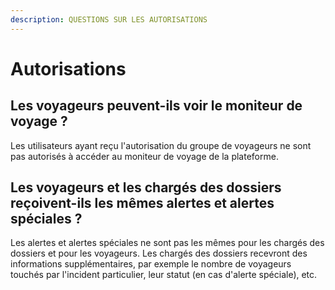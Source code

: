 ```yaml
---
description: QUESTIONS SUR LES AUTORISATIONS
---
```


# Autorisations

## Les voyageurs peuvent-ils voir le moniteur de voyage ?

Les utilisateurs ayant reçu l'autorisation du groupe de voyageurs ne sont pas autorisés à accéder au moniteur de voyage de la plateforme.

## Les voyageurs et les chargés des dossiers reçoivent-ils les mêmes alertes et alertes spéciales ?

Les alertes et alertes spéciales ne sont pas les mêmes pour les chargés des dossiers et pour les voyageurs. Les chargés des dossiers recevront des informations supplémentaires, par exemple le nombre de voyageurs touchés par l'incident particulier, leur statut \(en cas d'alerte spéciale\), etc.

